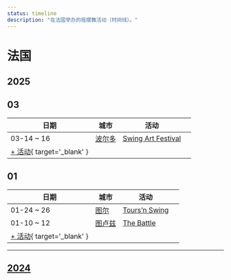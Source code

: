 ```yaml
---
status: timeline
description: "在法国举办的摇摆舞活动（时间线）。"
---
```


# 法国

## 2025

## 03

| 日期 | 城市 | 活动 | |
| --- | --- | --- | --- |
| 03-14 ~ 16 | [波尔多](by_city.md#bordeaux) | [Swing Art Festival](swing-art-festival-2025.md) |  |
| [+ 活动](https://github.com/swingdance/events/issues/new?assignees=&labels=add+event&projects=&template=02-add_entity.yml&title=%5B2025%2Ffr%5D%20%3CName%3E&region=fr&province=&city=&org_id=&date_starts=2025-03-&date_ends=2025-03-){ target='_blank' }

## 01

| 日期 | 城市 | 活动 | |
| --- | --- | --- | --- |
| 01-24 ~ 26 | [图尔](by_city.md#tours) | [Tours’n Swing](tours-n-swing-2025.md) |  |
| 01-10 ~ 12 | [图卢兹](by_city.md#toulouse) | [The Battle](the-battle-2025.md) |  |
| [+ 活动](https://github.com/swingdance/events/issues/new?assignees=&labels=add+event&projects=&template=02-add_entity.yml&title=%5B2025%2Ffr%5D%20%3CName%3E&region=fr&province=&city=&org_id=&date_starts=2025-01-&date_ends=2025-01-){ target='_blank' }

---

## [2024](2024.md)
